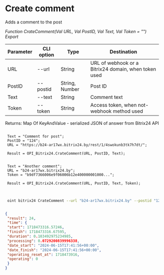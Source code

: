 ﻿---
sidebar_position: 6
---

# Create comment
 Adds a comment to the post


*Function CrateComment(Val URL, Val PostID, Val Text, Val Token = "") Export*

 | Parameter | CLI option | Type | Destination |
 |-|-|-|-|
 | URL | --url | String | URL of webhook or a Bitrix24 domain, when token used |
 | PostID | --postid | String, Number | Post ID |
 | Text | --text | String | Comment text |
 | Token | --token | String | Access token, when not-webhook method used |

 
 Returns: Map Of KeyAndValue - serialized JSON of answer from Bitrix24 API

```bsl title="Code example"
	
 Text = "Comment for post";
 PostID = "124";
 URL = "https://b24-ar17wx.bitrix24.by/rest/1/4swokunb3tk7h7dt/";
 
 Result = OPI_Bitrix24.CrateComment(URL, PostID, Text);
 
 
 Text = "Another comment";
 URL = "b24-ar17wx.bitrix24.by";
 Token = "b9df7366006e9f06006b12e400000001000...";
 
 Result = OPI_Bitrix24.CrateComment(URL, PostID, Text, Token);
	
```

```sh title="CLI command example"
 
 oint bitrix24 CrateComment --url "b24-ar17wx.bitrix24.by" --postid "124" --text %text% --token "b9df7366006e9f06006b12e400000001000..."

```


```json title="Result"

{
 "result": 24,
 "time": {
 "start": 1718473316.57246,
 "finish": 1718473316.67595,
 "duration": 0.103492975234985,
 "processing": 0.0729200839996338,
 "date_start": "2024-06-15T17:41:56+00:00",
 "date_finish": "2024-06-15T17:41:56+00:00",
 "operating_reset_at": 1718473916,
 "operating": 0
 }
}

```
